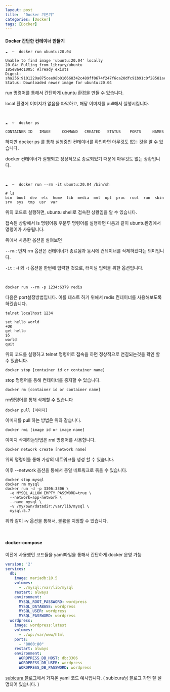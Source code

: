 ```yaml
---
layout: post
title:  "Docker 기본기"
categories: [Docker]
tags: [Docker]
---
```


#### Docker 간단한 컨테이너 만들기

```shell
☁  ~  docker run ubuntu:20.04

Unable to find image 'ubuntu:20.04' locally
20.04: Pulling from library/ubuntu
185e8a4c1005: Already exists
Digest: sha256:9101220a875cee98b016668342c489ff0674f247f6ca20dfc91b91c0f28581ae
Status: Downloaded newer image for ubuntu:20.04
```

run 명령어를 통해서 간단하게 ubuntu 환경을 만들 수 있습니다.

local 환경에 이미지가 없음을 파악하고, 해당 이미지를 pull해서 실행시킵니다.

<br>

```shell
☁  ~  docker ps

CONTAINER ID   IMAGE     COMMAND   CREATED   STATUS    PORTS     NAMES
```

하지만 docker ps 를 통해 실행중인 컨테이너를 확인하면 아무것도 없는 것을 알 수 있습니다.

docker 컨테이너가 실행되고 정상적으로 종료되었기 때문에 아무것도 없는 상황입니다.

<br>

```shell
☁  ~  docker run --rm -it ubuntu:20.04 /bin/sh

# ls
bin  boot  dev	etc  home  lib	media  mnt  opt  proc  root  run  sbin	srv  sys  tmp  usr  var
```

위의 코드로 실행하면, ubuntu shell로 접속한 상황임을 알 수 있습니다.

접속된 상황에서 ls 명령어등 우분투 명령어를 실행하면 다음과 같이 ubuntu환경에서 명령어가 사용됩니다.

위에서 사용한 옵션을 살펴보면

`--rm` : 먼저 rm 옵션은 컨테이너가 종료됨과 동시에 컨테이너를 삭제하겠다는 의미입니다.

`-it` : -i 와 -t 옵션을 한번에 입력한 것으로, 터미널 입력을 위한 옵션입니다.

<br>

```shell
docker run --rm -p 1234:6379 redis
```

다음은 port설정방법입니다. 이를 테스트 하기 위해서 redis 컨테이너를 사용해보도록 하겠습니다.

```shell
telnet localhost 1234

set hello world
+OK
get hello
$5
world
quit
```

위의 코드를 실행하고 telnet 명령어로 접속을 하면 정상적으로 연결되는것을 확인 할 수 있습니다.


```shell
docker stop [container id or container name]
```

stop 명령어를 통해 컨테이너를 중지할 수 있습니다.


```shell
docker rm [container id or container name]
```

rm명령어를 통해 삭제할 수 있습니다


```shell
docker pull [이미지]
```

이미지를 pull 하는 방법은 위와 같습니다.


```shell
docker rmi [image id or image name]
```

이미지 삭제하는방법은 rmi 명령어를 사용합니다.


```shell
docker network create [network name]
```

위의 명령어를 통해 가상의 네트워크를 생성 할 수 있습니다.

이후 --network 옵션을 통해서 동일 네트워크로 묶을 수 있습니다.


```shell
docker stop mysql
docker rm mysql
docker run -d -p 3306:3306 \
  -e MYSQL_ALLOW_EMPTY_PASSWORD=true \
  --network=app-network \
  --name mysql \
  -v /my/own/datadir:/var/lib/mysql \
  mysql:5.7
```

 위와 같이 -v 옵션을 통해서, 볼륨을 지정할 수 있습니다.

<br>

#### docker-compose

이전에 사용했던 코드들을 yaml파일을 통해서 간단하게 docker 운영 가능

```yaml
version: '2'
services:
  db:
    image: mariadb:10.5
    volumes:
      - ./mysql:/var/lib/mysql
    restart: always
    environment:
      MYSQL_ROOT_PASSWORD: wordpress
      MYSQL_DATABASE: wordpress
      MYSQL_USER: wordpress
      MYSQL_PASSWORD: wordpress
  wordpress:
    image: wordpress:latest
    volumes:
      - ./wp:/var/www/html
    ports:
      - "8000:80"
    restart: always
    environment:
      WORDPRESS_DB_HOST: db:3306
      WORDPRESS_DB_USER: wordpress
      WORDPRESS_DB_PASSWORD: wordpress
```

[subicura 블로그](https://subicura.com/)에서 가져온 yaml 코드 예시입니다. ( subicura님 블로그 가면 잘 설명되어 있습니다. )

<br>
